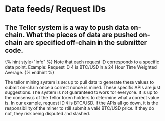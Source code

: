 # Data feeds/ Request IDs

## The Tellor system is a way to push data on-chain.  **What the pieces of data are pushed on-chain are specified off-chain in the submitter code.**

{% hint style="info" %}
Note that each request ID corresponds to a specific data point.  Example:  Request ID 4 is BTC/USD in a 24 Hour Time Weighted Average.
{% endhint %}

 The tellor mining system is set up to pull data to generate these values to submit on-chain once a correct nonce is mined. These specific APIs are just suggestions. The system is not guaranteed to work for everyone. It is up to the consensus of the Tellor token holders to determine what a correct value is.  In our example, request ID 4 is BTC/USD. If the APIs all go down, it is the responsibility of the miner to still submit a valid BTC/USD price. If they do not, they risk being disputed and slashed.  




